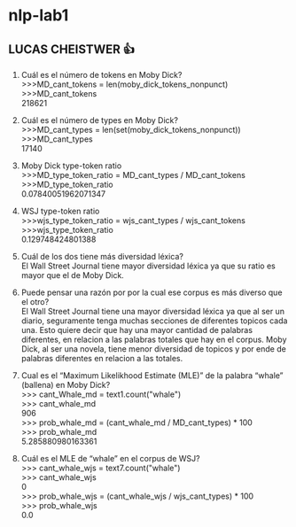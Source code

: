 # nlp-lab1
## LUCAS CHEISTWER :+1:
1. Cuál	es	el	número	de	tokens	en	Moby	Dick?    
\>\>\>MD_cant_tokens = len(moby_dick_tokens_nonpunct)   
\>\>\>MD_cant_tokens   
218621  

2.	Cuál	es	el	número	de	types	en	Moby	Dick?	   
\>\>\>MD_cant_types = len(set(moby_dick_tokens_nonpunct))     
\>\>\>MD_cant_types  
17140  

3.	Moby	Dick	type-token	ratio    
\>\>\>MD_type_token_ratio = MD_cant_types / MD_cant_tokens    
\>\>\>MD_type_token_ratio  
0.07840051962071347  

4.	WSJ	type-token	ratio   
\>\>\>wjs_type_token_ratio = wjs_cant_types / wjs_cant_tokens   
\>\>\>wjs_type_token_ratio  
0.129748424801388  

5. Cuál	de	los	dos	tiene	más	diversidad	léxica?	  
El Wall Street Journal tiene mayor diversidad léxica ya que su ratio es mayor que el de Moby Dick.  

6. Puede pensar una razón por por la cual ese corpus es más diverso que el otro?  
El Wall Street Journal tiene una mayor diversidad léxica ya que al ser un diario, seguramente tenga muchas secciones de diferentes topicos cada una. Esto quiere decir que hay una mayor cantidad de palabras diferentes, en relacion a las palabras totales que hay en el corpus. Moby Dick, al ser una novela, tiene menor diversidad de topicos y por ende de palabras diferentes en relacion a las totales.

7.	Cual	es el	“Maximum	Likelikhood	Estimate	(MLE)” de	la	palabra	“whale” (ballena)	en	Moby	Dick?     
\>\>\> cant_Whale_md = text1.count("whale")   
\>\>\> cant_whale_md   
906   
\>\>\> prob_whale_md = (cant_whale_md / MD_cant_types) * 100   
\>\>\> prob_whale_md   
5.285880980163361   

8.	Cuál	es	el MLE	de	“whale”	en	el	corpus	de	WSJ?   
\>\>\> cant_whale_wjs = text7.count("whale")   
\>\>\> cant_whale_wjs   
0   
\>\>\> prob_whale_wjs = (cant_whale_wjs / wjs_cant_types) * 100   
\>\>\> prob_whale_wjs   
0.0   
